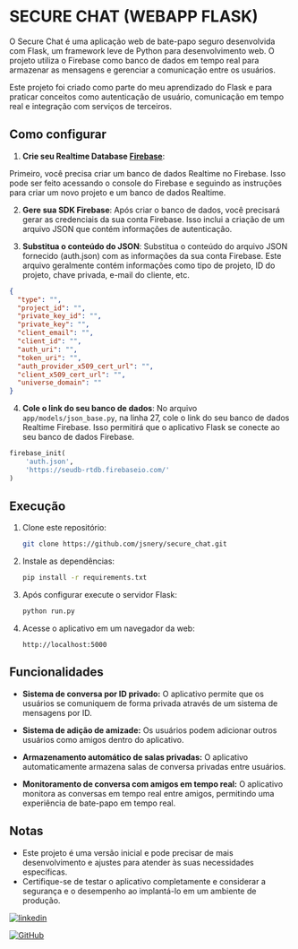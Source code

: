 # SECURE CHAT (WEBAPP FLASK)

O Secure Chat é uma aplicação web de bate-papo seguro desenvolvida com Flask, um framework leve de Python para desenvolvimento web. O projeto utiliza o Firebase como banco de dados em tempo real para armazenar as mensagens e gerenciar a comunicação entre os usuários.

Este projeto foi criado como parte do meu aprendizado do Flask e para praticar conceitos como autenticação de usuário, comunicação em tempo real e integração com serviços de terceiros.

## Como configurar

1. **Crie seu Realtime Database [Firebase](https://firebase.google.com/)**:

Primeiro, você precisa criar um banco de dados Realtime no Firebase. Isso pode ser feito acessando o console do Firebase e seguindo as instruções para criar um novo projeto e um banco de dados Realtime.

2. **Gere sua SDK Firebase**:
Após criar o banco de dados, você precisará gerar as credenciais da sua conta Firebase. Isso inclui a criação de um arquivo JSON que contém informações de autenticação.

3. **Substitua o conteúdo do JSON**:
Substitua o conteúdo do arquivo JSON fornecido (auth.json) com as informações da sua conta Firebase. Este arquivo geralmente contém informações como tipo de projeto, ID do projeto, chave privada, e-mail do cliente, etc.
```json
{
  "type": "",
  "project_id": "",
  "private_key_id": "",
  "private_key": "",
  "client_email": "",
  "client_id": "",
  "auth_uri": "",
  "token_uri": "",
  "auth_provider_x509_cert_url": "",
  "client_x509_cert_url": "",
  "universe_domain": ""
}
```   
4. **Cole o link do seu banco de dados**:
No arquivo ```app/models/json_base.py```, na linha 27, cole o link do seu banco de dados Realtime Firebase. Isso permitirá que o aplicativo Flask se conecte ao seu banco de dados Firebase.
```python
firebase_init(
    'auth.json',
    'https://seudb-rtdb.firebaseio.com/'
)
```

## Execução

1. Clone este repositório:

    ```bash
    git clone https://github.com/jsnery/secure_chat.git
    ```

2. Instale as dependências:

    ```bash
    pip install -r requirements.txt
    ```

3. Após configurar execute o servidor Flask:

    ```bash
    python run.py
    ```

4. Acesse o aplicativo em um navegador da web:

    ```
    http://localhost:5000
    ```
## Funcionalidades

- **Sistema de conversa por ID privado:**
  O aplicativo permite que os usuários se comuniquem de forma privada através de um sistema de mensagens por ID.

- **Sistema de adição de amizade:**
  Os usuários podem adicionar outros usuários como amigos dentro do aplicativo.

- **Armazenamento automático de salas privadas:**
  O aplicativo automaticamente armazena salas de conversa privadas entre usuários.

- **Monitoramento de conversa com amigos em tempo real:**
  O aplicativo monitora as conversas em tempo real entre amigos, permitindo uma experiência de bate-papo em tempo real.

## Notas

- Este projeto é uma versão inicial e pode precisar de mais desenvolvimento e ajustes para atender às suas necessidades específicas.
- Certifique-se de testar o aplicativo completamente e considerar a segurança e o desempenho ao implantá-lo em um ambiente de produção.

[![linkedin](https://img.shields.io/badge/linkedin-0A66C2?style=for-the-badge&logo=linkedin&logoColor=white)](https://www.linkedin.com/in/richardneri/)

[![GitHub](https://img.shields.io/badge/GitHub-100000?style=for-the-badge&logo=github&logoColor=white)](https://github.com/jsnery)
